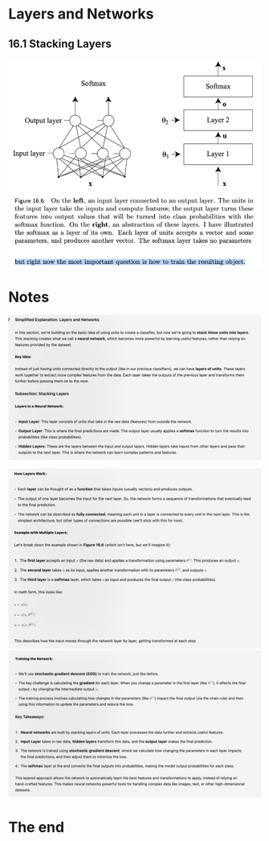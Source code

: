 # Layers and Networks

## 16.1 Stacking Layers

![alt text](image-24.png)


# Notes
 ![alt text](image-25.png)

 ![alt text](image-26.png)
 ![alt text](image-27.png)

 # The end